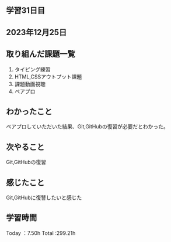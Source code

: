 ## 学習31日目
## 2023年12月25日
## 取り組んだ課題一覧
1. タイピング練習
1. HTML,CSSアウトプット課題
1. 課題動画視聴
1. ペアプロ  
## わかったこと
ペアプロしていただいた結果、Git,GitHubの復習が必要だとわかった。
## 次やること
Git,GitHubの復習
## 感じたこと
Git,GitHubに復讐したいと感じた
## 学習時間
 Today ：7.50h
 Total :299.21h
